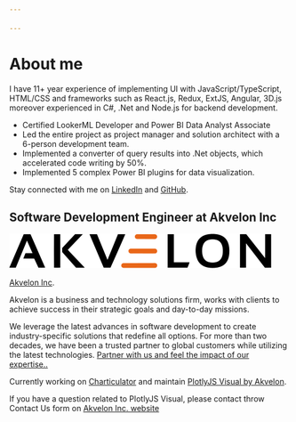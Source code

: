 ```yaml
---

---
```


# About me

I have 11+ year experience of implementing UI with JavaScript/TypeScript, HTML/CSS and frameworks  such as React.js, Redux, ExtJS, Angular, 3D.js moreover experienced in C#, .Net and Node.js for backend development.

* Certified LookerML Developer and Power BI Data Analyst Associate
* Led the entire project as project manager and solution architect with a 6-person development team.
* Implemented a converter of query results into .Net objects, which accelerated code writing by 50%.
* Implemented 5 complex Power BI plugins for data visualization.

Stay connected with me on [LinkedIn](https://www.linkedin.com/in/ilfat-galiev/) and [GitHub](https://github.com/zbritva/).

## Software Development Engineer at Akvelon Inc

![Akvelon Inc logo](./akvelon-logo-svg.svg)

[Akvelon Inc](https://akvelon.com/).

Akvelon is a business and technology solutions firm, works with clients to achieve success in their strategic goals and day-to-day missions.

We leverage the latest advances in software development to create industry-specific solutions that redefine all options.
For more than two decades, we have been a trusted partner to global customers while utilizing the latest technologies.
[Partner with us and feel the impact of our expertise..](https://akvelon.com/what-we-do/)

Currently working on [Charticulator](https://ilfat-galiev.im/docs/category/charticulator) and maintain [PlotlyJS Visual by Akvelon](https://appsource.microsoft.com/en-us/product/power-bi-visuals/akvelon.plotlyjsvisualbyakvelon?tab=Overview).

If you have a question related to PlotlyJS Visual, please contact throw Contact Us form on [Akvelon Inc. website](https://akvelon.com/contact-us/)
